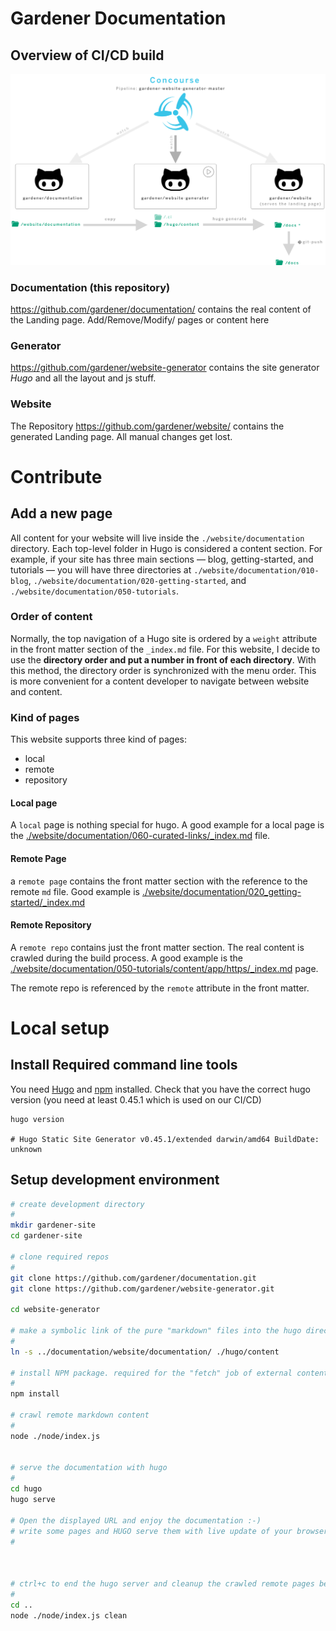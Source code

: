 # Gardener Documentation

## Overview of CI/CD build 

![image](images/overview.png)


### Documentation (this repository)
https://github.com/gardener/documentation/ contains the real content of the 
Landing page. Add/Remove/Modify/ pages or content here

### Generator
https://github.com/gardener/website-generator contains the site generator *Hugo*
and all the layout and js stuff.

### Website
The Repository https://github.com/gardener/website/ contains the generated
Landing page. All manual changes get lost.




# Contribute

## Add a new page

All content for your website will live inside the `./website/documentation` directory. Each top-level folder in Hugo is considered a 
content section. For example, if your site has three main sections — blog, getting-started, and tutorials — you will have 
three directories at `./website/documentation/010-blog`, `./website/documentation/020-getting-started`, and `./website/documentation/050-tutorials`.

### Order of content
Normally, the top navigation of a Hugo site is ordered by a `weight` attribute in the front matter section of the `_index.md`
file. For this website, I decide to use the **directory order and put a number in front of each directory**. With this
method, the directory order is synchronized with the menu order. This is more convenient for a content developer 
to navigate between website and content.


### Kind of pages
This website supports three kind of pages:

 - local
 - remote
 - repository
 
 
#### Local page
A `local` page is nothing special for hugo. A good example for a local page is 
the [./website/documentation/060-curated-links/_index.md](./website/documentation/060-curated-links/_index.md) file.



#### Remote Page
a `remote page` contains the front matter section with the reference to the remote `md` file.
Good example is [./website/documentation/020_getting-started/_index.md](./website/documentation/020_getting-started/_index.md)


#### Remote Repository
A `remote repo` contains just the front matter section. The real content is crawled during the build process.
A good example is the [./website/documentation/050-tutorials/content/app/https/_index.md](./website/documentation/050-tutorials/content/app/https/_index.md) page. 

The remote repo is referenced by the `remote` attribute in the front matter.


# Local setup 

## Install Required command line tools

You need [Hugo](https://github.com/gohugoio/hugo/releases) and [npm](https://www.npmjs.com/get-npm) installed.
Check that you have the correct hugo version (you need at least 0.45.1 which is used on our CI/CD)

```
hugo version

# Hugo Static Site Generator v0.45.1/extended darwin/amd64 BuildDate: unknown

```

## Setup development environment

```sh
# create development directory
#
mkdir gardener-site
cd gardener-site

# clone required repos
#
git clone https://github.com/gardener/documentation.git
git clone https://github.com/gardener/website-generator.git

cd website-generator

# make a symbolic link of the pure "markdown" files into the hugo directory structure
#
ln -s ../documentation/website/documentation/ ./hugo/content

# install NPM package. required for the "fetch" job of external content
#
npm install

# crawl remote markdown content 
#
node ./node/index.js 


# serve the documentation with hugo
#
cd hugo
hugo serve

# Open the displayed URL and enjoy the documentation :-)
# write some pages and HUGO serve them with live update of your browser
# 



# ctrl+c to end the hugo server and cleanup the crawled remote pages before you "git add" something
#
cd ..
node ./node/index.js clean

```
